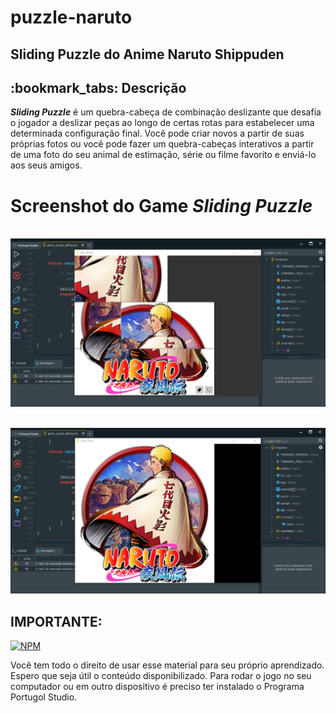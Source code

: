 # puzzle-naruto

## Sliding Puzzle do Anime Naruto Shippuden

<h2>:bookmark_tabs: Descrição</h2>

_**Sliding Puzzle**_ é um quebra-cabeça de combinação deslizante que desafia o jogador a deslizar peças ao longo de certas rotas para estabelecer uma determinada configuração final. Você pode criar novos a partir de suas próprias fotos ou você pode fazer um quebra-cabeças interativos a partir de uma foto do seu animal de estimação, série ou filme favorito e enviá-lo aos seus amigos.

# Screenshot do Game _**Sliding Puzzle**_

<br><img src="logo.png" alt="logo do game puzzle-naruto"><br>

<br><img src="logo2.png" alt="logo do game puzzle-naruto"><br>


## IMPORTANTE:

 [![NPM](https://img.shields.io/npm/l/react)](https://github.com/RonaldoBento/pygame/blob/main/LICENSE) 

Você tem todo o direito de usar esse material para seu próprio aprendizado. Espero que seja útil o conteúdo disponibilizado. Para rodar o jogo no seu computador ou em outro dispositivo é preciso ter instalado o Programa Portugol Studio. 